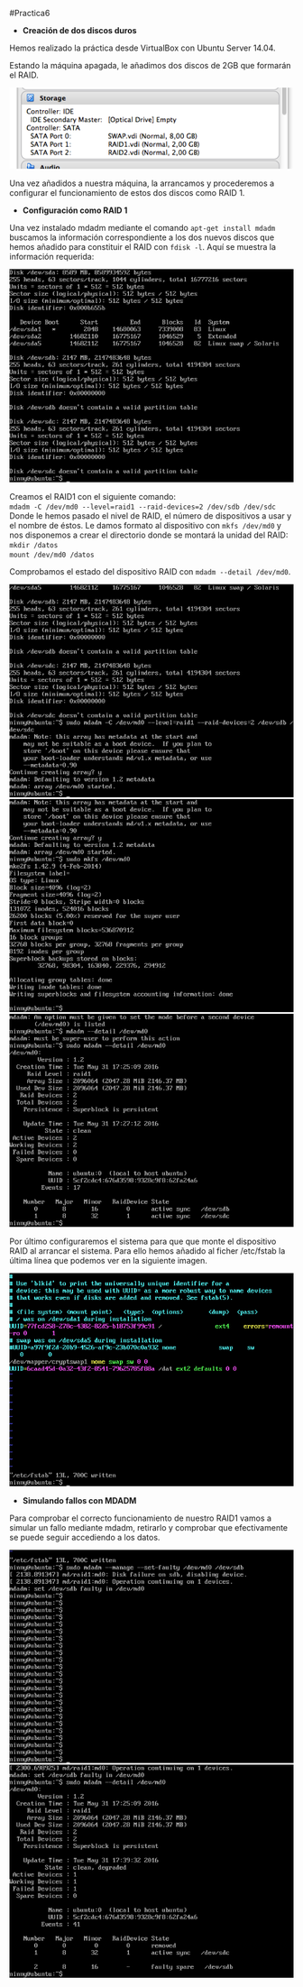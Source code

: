 #Practica6

- **Creación de dos discos duros**

Hemos realizado la práctica desde VirtualBox con Ubuntu Server 14.04.

Estando la máquina apagada, le añadimos dos discos de 2GB que formarán el RAID.

![imagen](https://github.com/ninnyg/SWAP2016/blob/master/practicas/Practica6/storage.png)

Una vez añadidos a nuestra máquina, la arrancamos y procederemos a configurar el funcionamiento de estos dos discos como RAID 1.


- **Configuración como RAID 1**

Una vez instalado mdadm mediante el comando `apt-get install mdadm` buscamos la información correspondiente a los dos nuevos discos que hemos añadido para constituir el RAID con `fdisk -l`. Aquí se muestra la información requerida:  

![imagen](https://github.com/ninnyg/SWAP2016/blob/master/practicas/Practica6/discos.png)

Creamos el RAID1 con el siguiente comando:  
   `mdadm -C /dev/md0 --level=raid1 --raid-devices=2 /dev/sdb /dev/sdc`  
Donde le hemos pasado el nivel de RAID, el número de dispositivos a usar y el nombre de éstos. Le damos formato al dispositivo con `mkfs /dev/md0` y nos disponemos a crear el directorio donde se montará la unidad del RAID:  
   `mkdir /datos`  
   `mount /dev/md0 /datos`  

Comprobamos el estado del dispositivo RAID con `mdadm --detail /dev/md0`.  

![imagen](https://github.com/ninnyg/SWAP2016/blob/master/practicas/Practica6/createraid.png)
![imagen](https://github.com/ninnyg/SWAP2016/blob/master/practicas/Practica6/mkfs.png)
![imagen](https://github.com/ninnyg/SWAP2016/blob/master/practicas/Practica6/config.png)

Por último configuraremos el sistema para que  que monte el dispositivo RAID al arrancar el sistema.
Para ello hemos añadido al ficher /etc/fstab la última línea que podemos ver en la siguiente imagen.

![imagen](https://github.com/ninnyg/SWAP2016/blob/master/practicas/Practica6/fstab.png)


- **Simulando fallos con MDADM**

Para comprobar el correcto funcionamiento de nuestro RAID1 vamos a simular un fallo mediante mdadm, retirarlo y comprobar que efectivamente se puede seguir accediendo a los datos.

![imagen](https://github.com/ninnyg/SWAP2016/blob/master/practicas/Practica6/fallodisco.png)
![imagen](https://github.com/ninnyg/SWAP2016/blob/master/practicas/Practica6/detalles.png)
